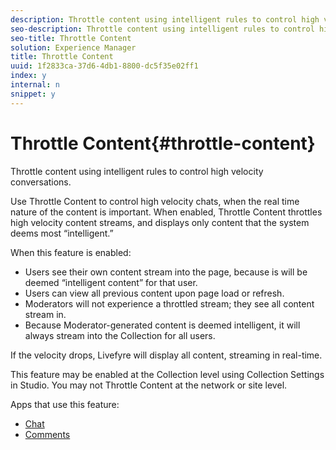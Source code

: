 ```yaml
---
description: Throttle content using intelligent rules to control high velocity conversations.
seo-description: Throttle content using intelligent rules to control high velocity conversations.
seo-title: Throttle Content
solution: Experience Manager
title: Throttle Content
uuid: 1f2833ca-37d6-4db1-8800-dc5f35e02ff1
index: y
internal: n
snippet: y
---
```


# Throttle Content{#throttle-content}

Throttle content using intelligent rules to control high velocity conversations.

Use Throttle Content to control high velocity chats, when the real time nature of the content is important. When enabled, Throttle Content throttles high velocity content streams, and displays only content that the system deems most “intelligent.”

When this feature is enabled:

* Users see their own content stream into the page, because is will be deemed “intelligent content” for that user.
* Users can view all previous content upon page load or refresh.
* Moderators will not experience a throttled stream; they see all content stream in.
* Because Moderator-generated content is deemed intelligent, it will always stream into the Collection for all users.

If the velocity drops, Livefyre will display all content, streaming in real-time.

This feature may be enabled at the Collection level using Collection Settings in Studio. You may not Throttle Content at the network or site level.

Apps that use this feature:

* [Chat](../../c-about-apps/c-chat-app/c-chat-app.md#c_chat_app) 
* [Comments](/help/using/c-about-apps/c-comments/c-comments.md)

